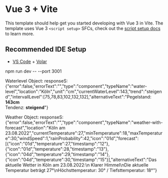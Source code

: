 # Vue 3 + Vite

This template should help get you started developing with Vue 3 in Vite. The template uses Vue 3 `<script setup>` SFCs, check out the [script setup docs](https://v3.vuejs.org/api/sfc-script-setup.html#sfc-script-setup) to learn more.

## Recommended IDE Setup

- [VS Code](https://code.visualstudio.com/) + [Volar](https://marketplace.visualstudio.com/items?itemName=Vue.volar)

npm run dev -- --port 3001

Waterlevel Object:
responseS: {"error":false,"errorText":"","type":"component","typeName":"water-level","location":"Köln","unit":"cm","currentWaterLevel":143,"trend":"steigend","intervallLevel":[75,78,83,102,132,132],"alternativeText":"Pegelstand: <b>143cm</b><br/>Tendenz: <b>steigend</b>"}

Weather Object:
responseS: {"error":false,"errorText":"","type":"component","typeName":"weather-with-forecast","location":"Köln am 23.08.2022","currentTemperature":27,"minTemperature":18,"maxTemperature":30,"windSpeed":1,"rainProbability":42,"icon":"01d","forecast":[{"icon":"01d","temperature":27,"timestamp":"12"},{"icon":"01d","temperature":28,"timestamp":"13"},{"icon":"04d","temperature":29,"timestamp":"14"},{"icon":"04d","temperature":30,"timestamp":"15"}],"alternativeText":"Das aktuelle Wetter in Köln am 23.08.2022:\n Klarer Himmel\nDie aktuelle Temperatur beträgt 27°\nHöchsttemperatur:  30° / Tiefsttemperatur: 18°"}


